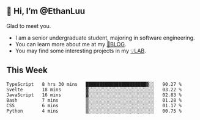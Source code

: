## 👋 Hi, I’m @EthanLuu

Glad to meet you.

- I am a senior undergraduate student, majoring in software engineering.
- You can learn more about me at my [📝BLOG](https://blog.ethanloo.cn).
- You may find some interesting projects in my [💡LAB](https://lab.ethanloo.cn).

## This Week
<!--START_SECTION:waka-->

```text
TypeScript   8 hrs 30 mins   ██████████████████████▓░░   90.27 %
Svelte       18 mins         ▓░░░░░░░░░░░░░░░░░░░░░░░░   03.22 %
JavaScript   16 mins         ▓░░░░░░░░░░░░░░░░░░░░░░░░   02.83 %
Bash         7 mins          ▒░░░░░░░░░░░░░░░░░░░░░░░░   01.28 %
CSS          6 mins          ▒░░░░░░░░░░░░░░░░░░░░░░░░   01.17 %
Python       4 mins          ▒░░░░░░░░░░░░░░░░░░░░░░░░   00.75 %
```

<!--END_SECTION:waka-->

